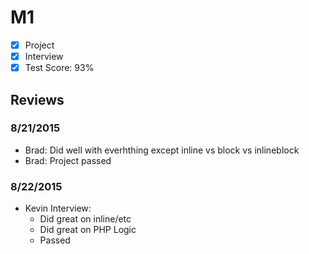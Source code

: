 # M1

- [x] Project
- [x] Interview
- [x] Test Score: 93%

## Reviews

### 8/21/2015

- Brad: Did well with everhthing except inline vs block vs inlineblock
- Brad: Project passed

### 8/22/2015

- Kevin Interview:
  - Did great on inline/etc
  - Did great on PHP Logic
  - Passed
